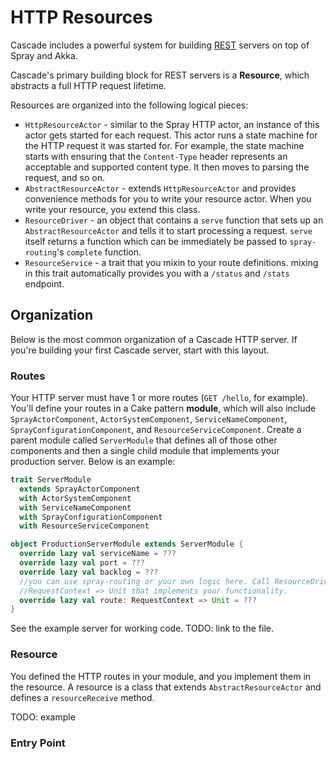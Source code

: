 # HTTP Resources
Cascade includes a powerful system for building
[REST](http://en.wikipedia.org/wiki/Representational_state_transfer) servers
on top of Spray and Akka.

Cascade's primary building block for REST servers is a **Resource**, which
abstracts a full HTTP request lifetime.

Resources are organized into the following logical pieces:

* `HttpResourceActor` - similar to the Spray HTTP actor, an instance of this actor gets started for each request. This
actor runs a state machine for the HTTP request it was started for. For example, the state machine starts with ensuring
that the `Content-Type` header represents an acceptable and supported content type. It then moves to parsing the request,
and so on.
* `AbstractResourceActor` - extends `HttpResourceActor` and provides convenience methods for you to write
your resource actor. When you write your resource, you extend this class.
* `ResourceDriver` - an object that contains a `serve` function that sets up an `AbstractResourceActor` and tells it
to start processing a request. `serve` itself returns a function which can be immediately be passed to 
`spray-routing`'s `complete` function.  
* `ResourceService` - a trait that you mixin to your route definitions. mixing in this trait automatically provides 
you with a `/status` and `/stats` endpoint.

## Organization

Below is the most common organization of a Cascade HTTP server. If you're building your first Cascade server,
start with this layout.

### Routes
Your HTTP server must have 1 or more routes (`GET /hello`, for example). You'll define your routes in a Cake pattern 
**module**, which will also include `SprayActorComponent`, `ActorSystemComponent`, `ServiceNameComponent`, 
`SprayConfigurationComponent`, and `ResourceServiceComponent`. Create a parent module called `ServerModule` that 
defines all of those other components and then a single child module that implements your production server. Below
is an example:

```scala
trait ServerModule
  extends SprayActorComponent
  with ActorSystemComponent
  with ServiceNameComponent
  with SprayConfigurationComponent
  with ResourceServiceComponent

object ProductionServerModule extends ServerModule {
  override lazy val serviceName = ???
  override lazy val port = ???
  override lazy val backlog = ???
  //you can use spray-routing or your own logic here. Call ResourceDriver.serve(yourResource, ...) to return the 
  //RequestContext => Unit that implements your functionality. 
  override lazy val route: RequestContext => Unit = ???  
}
```

See the example server for working code. TODO: link to the file. 

### Resource
You defined the HTTP routes in your module, and you implement them in the resource. A resource is a class that 
extends `AbstractResourceActor` and defines a `resourceReceive` method.

TODO: example

### Entry Point